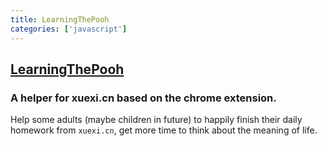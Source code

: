 ```yaml
---
title: LearningThePooh
categories: ['javascript']
---
```

## [LearningThePooh](https://github.com/CN1984/LearningThePooh)

### A helper for xuexi.cn based on the chrome extension.

Help some adults (maybe children in future) to happily finish their daily homework from `xuexi.cn`, get more time to think about the meaning of life.
